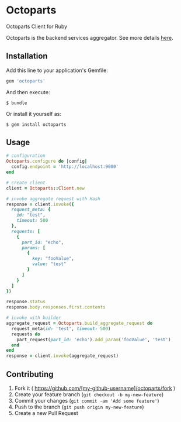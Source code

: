 # Octoparts

Octoparts Client for Ruby

Octoparts is the backend services aggregator. See more details [here](http://m3dev.github.io/octoparts/).

## Installation

Add this line to your application's Gemfile:

```ruby
gem 'octoparts'
```

And then execute:

    $ bundle

Or install it yourself as:

    $ gem install octoparts

## Usage

```ruby
# configuration
Octoparts.configure do |config|
  config.endpoint = 'http://localhost:9000'
end

# create client
client = Octoparts::Client.new

# invoke aggregate request with Hash
response = client.invoke({
  request_meta: {
    id: "test",
    timeout: 500
  },
  requests: [
    {
      part_id: "echo",
      params: [
        {
          key: "fooValue",
          value: "test"
        }
      ]
    }
  ]
})

response.status
response.body.responses.first.contents

# invoke with builder
aggregate_request = Octoparts.build_aggregate_request do
  request_meta(id: 'test', timeout: 500)
  requests do
    part_request(part_id: 'echo').add_param('fooValue', 'test')
  end
end
response = client.invoke(aggregate_request)

```

## Contributing

1. Fork it ( https://github.com/[my-github-username]/octoparts/fork )
2. Create your feature branch (`git checkout -b my-new-feature`)
3. Commit your changes (`git commit -am 'Add some feature'`)
4. Push to the branch (`git push origin my-new-feature`)
5. Create a new Pull Request
